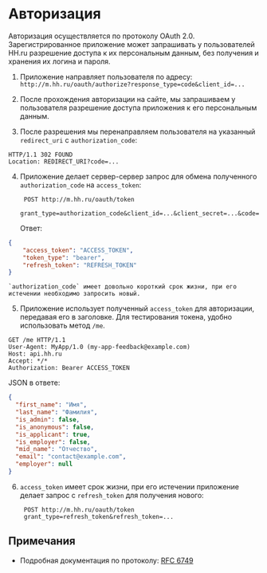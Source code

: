 # Авторизация

Авторизация осуществляется по протоколу OAuth 2.0. Зарегистрированное приложение может запрашивать у пользователей 
HH.ru разрешение доступа к их персональным данным, без получения и хранения их логина и пароля.

1. Приложение направляет пользователя по адресу:
`http://m.hh.ru/oauth/authorize?response_type=code&client_id=...`

2. После прохождения авторизации на сайте, мы запрашиваем у пользователя разрешение доступа приложения к его 
персональным данным.

3. После разрешения мы перенаправляем пользователя на указанный `redirect_uri` с `authorization_code`:
```http
HTTP/1.1 302 FOUND
Location: REDIRECT_URI?code=...
```
4. Приложение делает сервер-сервер запрос для обмена полученного `authorization_code` на `access_token`:
        
        POST http://m.hh.ru/oauth/token
        grant_type=authorization_code&client_id=...&client_secret=...&code=...
        
    Ответ:
  ```json
  {
      "access_token": "ACCESS_TOKEN",
      "token_type": "bearer",
      "refresh_token": "REFRESH_TOKEN"
  }
  ```

    `authorization_code` имеет довольно короткий срок жизни, при его истечении необходимо запросить новый.

5. Приложение использует полученный `access_token` для авторизации, передавая его в заголовке. Для тестирования 
токена, удобно использовать метод `/me`.
```http
GET /me HTTP/1.1
User-Agent: MyApp/1.0 (my-app-feedback@example.com)
Host: api.hh.ru
Accept: */*
Authorization: Bearer ACCESS_TOKEN
```
JSON в ответе:
```json
{
  "first_name": "Имя",
  "last_name": "Фамилия",
  "is_admin": false,
  "is_anonymous": false,
  "is_applicant": true,
  "is_employer": false,
  "mid_name": "Отчество",
  "email": "contact@example.com",
  "employer": null
}
```
6. `access_token` имеет срок жизни, при его истечении приложение делает запрос с `refresh_token` для получения нового:

        POST http://m.hh.ru/oauth/token
        grant_type=refresh_token&refresh_token=...

## Примечания

* Подробная документация по протоколу: [RFC 6749](http://tools.ietf.org/html/rfc6749)
